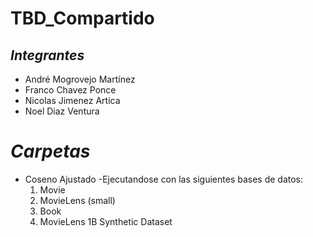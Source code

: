 # TBD_Compartido

## _Integrantes_
* André Mogrovejo Martínez
* Franco Chavez Ponce
* Nicolas Jimenez Artica
* Noel Diaz Ventura

# _Carpetas_
* Coseno Ajustado
  -Ejecutandose con las siguientes bases de datos:
  1. Movie
  2. MovieLens (small)
  3. Book
  4. MovieLens 1B Synthetic Dataset
